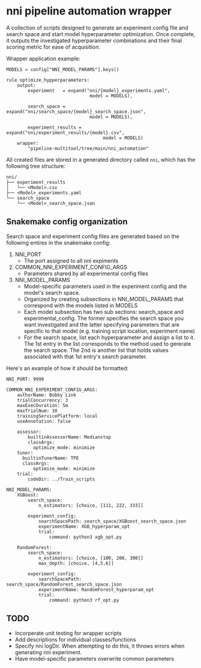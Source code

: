# nni pipeline automation wrapper

A collection of scripts designed to generate an experiment config file and search space and start model hyperparameter optimization. Once complete, it outputs the investigated hyperparameter combinations and their final scoring metric for ease of acquisition. 

Wrapper application example:
```
MODELS = config["NNI_MODEL_PARAMS"].keys()

rule optimize_hypperparameters:
    output:
        experiment   = expand("nni/{model}_experiments.yaml", 
                               model = MODELS),
                                
        search_space = expand("nni/search_space/{model}_search_space.json",
                               model = MODELS),
                               
        experiment_results = expand("nni/experiment_results/{model}.csv", 
                                    model = MODELS)
    wrapper:
        "pipeline-multitool/tree/main/nni_automation"
```

All created files are stored in a generated directory called ```nni```, which has the following tree structure:
```
nni/
├── experiment_results
│   └── <Model>.csv
├── <Model>_experiments.yaml
└── search_space
    └── <Model>_search_space.json
```

## Snakemake config organization

Search space and experiment config files are generated based on the following entires in the snakemake config:

1. NNI_PORT
    * The port assigned to all nni expiments
2. COMMON_NNI_EXPERIMENT_CONFIG_ARGS
    * Parameters shared by all experimental config files
3. NNI_MODEL_PARAMS
    * Model-specific parameters used in the experiment config and the model's search space.
    * Organized by creating subsections in NNI_MODEL_PARAMS that correspond with the models listed in MODELS
    * Each model subsection has two sub sections: search_space and experimental_config. The former specifies the search space you want investigated and the latter specifying parameters that are specific to that model (e.g. training script location, experiment name)
    * For the search space, list each hyperparameter and assign a list to it. The 1st entry in the list corresponds to the method used to gererate the search space. The 2nd is another list that holds values associated with that 1st entry's search parameter.
    
Here's an example of how it should be formatted:
```
NNI_PORT: 9999

COMMON_NNI_EXPERIMENT_CONFIG_ARGS:
    authorName: Bobby Link
    trialConcurrency: 3
    maxExecDuration: 5m
    maxTrialNum: 10
    trainingServicePlatform: local
    useAnnotation: false
    
    assessor:
        builtinAssessorName: Medianstop
        classArgs:
          optimize_mode: minimize
    tuner:
      builtinTunerName: TPE
      classArgs:
          optimize_mode: minimize
    trial:
        codeDir: ../Train_scripts
        
NNI_MODEL_PARAMS:
    XGBoost:
        search_space:
            n_estimators: [choice, [111, 222, 333]]
            
        experiment_config:
            searchSpacePath: search_space/XGBoost_search_space.json
            experimentName: XGB_hyperparam_opt
            trial:
                command: python3 xgb_opt.py
                
    RandomForest:
        search_space:
            n_estimators: [choice, [100, 200, 300]]
            max_depth: [choice, [4,5,6]]
            
        experiment_config:
            searchSpacePath: search_space/RandomForest_search_space.json
            experimentName: RandomForest_hyperparam_opt
            trial:
                command: python3 rf_opt.py
```

## TODO
* Incorperate unit testing for wrapper scripts
* Add descriptions for individual classes/functions
* Specify nni logDir. When attempting to do this, it throws errors when generating nni experiment. 
* Have model-specific parameters overwrite common parameters
